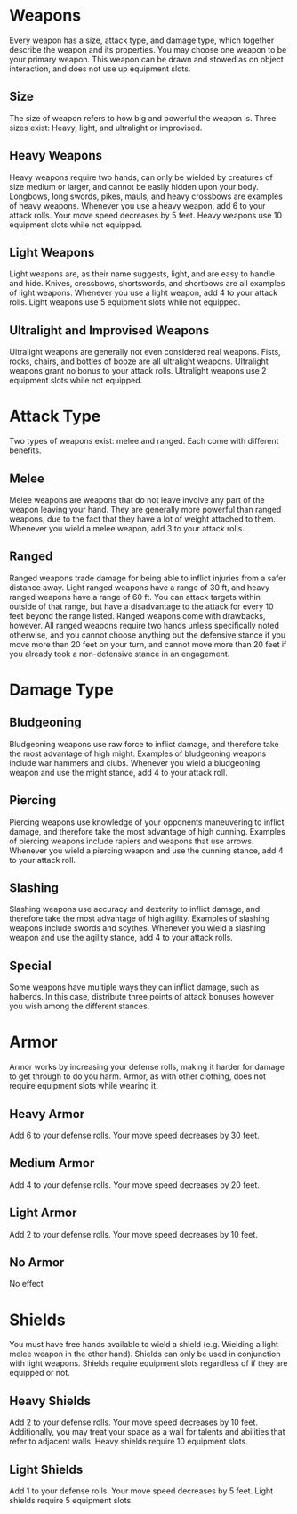 # Weapons
Every weapon has a size, attack type, and damage type, which together describe the weapon and its properties. You may choose one weapon to be your primary weapon. This weapon can be drawn and stowed as on object interaction, and does not use up equipment slots. 

## Size
The size of weapon refers to how big and powerful the weapon is. Three sizes exist: Heavy, light, and ultralight or improvised.

## Heavy Weapons
Heavy weapons require two hands, can only be wielded by creatures of size medium or larger, and cannot be easily hidden upon your body. Longbows, long swords, pikes, mauls, and heavy crossbows are examples of heavy weapons. Whenever you use a heavy weapon, add 6 to your attack rolls. Your move speed decreases by 5 feet. Heavy weapons use 10 equipment slots while not equipped.

## Light Weapons
Light weapons are, as their name suggests, light, and are easy to handle and hide. Knives, crossbows, shortswords, and shortbows are all examples of light weapons. Whenever you use a light weapon, add 4 to your attack rolls. Light weapons use 5 equipment slots while not equipped.

## Ultralight and Improvised Weapons
Ultralight weapons are generally not even considered real weapons. Fists, rocks, chairs, and bottles of booze are all ultralight weapons. Ultralight weapons grant no bonus to your attack rolls. Ultralight weapons use 2 equipment slots while not equipped.

# Attack Type
Two types of weapons exist: melee and ranged. Each come with different benefits.

## Melee
Melee weapons are weapons that do not leave involve any part of the weapon leaving your hand. They are generally more powerful than ranged weapons, due to the fact that they have a lot of weight attached to them. Whenever you wield a melee weapon, add 3 to your attack rolls.

## Ranged
Ranged weapons trade damage for being able to inflict injuries from a safer distance away. Light ranged weapons have a range of 30 ft, and heavy ranged weapons have a range of 60 ft. You can attack targets within outside of that range, but have a disadvantage to the attack for every 10 feet beyond the range listed.
Ranged weapons come with drawbacks, however. All ranged weapons require two hands unless specifically noted otherwise, and you cannot choose anything but the defensive stance if you move more than 20 feet on your turn, and cannot move more than 20 feet if you already took a non-defensive stance in an engagement.

# Damage Type
## Bludgeoning
Bludgeoning weapons use raw force to inflict damage, and therefore take the most advantage of high might. Examples of bludgeoning weapons include war hammers and clubs. Whenever you wield a bludgeoning weapon and use the might stance, add 4 to your attack roll.

## Piercing
Piercing weapons use knowledge of your opponents maneuvering to inflict damage, and therefore take the most advantage of high cunning. Examples of piercing weapons include rapiers and weapons that use arrows. Whenever you wield a piercing weapon and use the cunning stance, add 4 to your attack roll. 

## Slashing
Slashing weapons use accuracy and dexterity to inflict damage, and therefore take the most advantage of high agility. Examples of slashing weapons include swords and scythes. Whenever you wield a slashing weapon and use the agility stance, add 4 to your attack rolls. 

## Special
Some weapons have multiple ways they can inflict damage, such as halberds. In this case, distribute three points of attack bonuses however you wish among the different stances.

# Armor
Armor works by increasing your defense rolls, making it harder for damage to get through to do you harm. Armor, as with other clothing, does not require equipment slots while wearing it.

## Heavy Armor
Add 6 to your defense rolls. Your move speed decreases by 30 feet.

## Medium Armor
Add 4 to your defense rolls. Your move speed decreases by 20 feet.

## Light Armor
Add 2 to your defense rolls. Your move speed decreases by 10 feet.

## No Armor
No effect

# Shields
You must have free hands available to wield a shield (e.g. Wielding a light melee weapon in the other hand). Shields can only be used in conjunction with light weapons. Shields require equipment slots regardless of if they are equipped or not.

## Heavy Shields
Add 2 to your defense rolls. Your move speed decreases by 10 feet.
Additionally, you may treat your space as a wall for talents and abilities that refer to adjacent walls.
Heavy shields require 10 equipment slots.

## Light Shields
Add 1 to your defense rolls. Your move speed decreases by 5 feet.
Light shields require 5 equipment slots.
